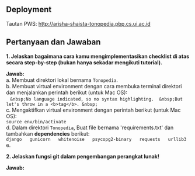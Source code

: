 ## Deployment
Tautan PWS: http://arisha-shaista-tonopedia.pbp.cs.ui.ac.id

## Pertanyaan dan Jawaban
**1. Jelaskan bagaimana cara kamu mengimplementasikan checklist di atas secara step-by-step (bukan hanya sekadar mengikuti tutorial).**  
     
   **Jawab:**  
     a. Membuat direktori lokal bernama `Tonopedia`.  
     b. Membuat virtual environment dengan cara membuka terminal direktori dan menjalankan perintah berikut (untuk Mac OS):  
&nbsp;```
&nbsp;No language indicated, so no syntax highlighting. 
&nbsp;But let's throw in a <b>tag</b>.
&nbsp;```  
     c. Mengaktifkan virtual environment dengan perintah berikut (untuk Mac OS):  
        ```
        source env/bin/activate
        ```  
     d. Dalam direktori `Tonopedia`, Buat file bernama 'requirements.txt' dan tambahkan __dependencies__ berikut:  
        ```
        django  
        gunicorn  
        whitenoise  
        psycopg2-binary  
        requests  
        urllib3  
        ```  
     e. 

**2. Jelaskan fungsi git dalam pengembangan perangkat lunak!** </br>  

   **Jawab:** </br>  
